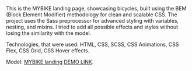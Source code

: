 This is the MYBIKE landing page, showcasing bicycles, built using the BEM (Block Element Modifier) methodology for clean and scalable CSS. The project uses the Sass preprocessor for advanced styling with variables, nesting, and mixins. I tried to add all possible effects and styles without losing the similarity with the model.


Technologies, that were used: HTML, CSS, SCSS, CSS Animations, CSS Flex, CSS Grid, CSS Hover effects.


Model: [MYBIKE landing](https://www.figma.com/file/NZQAIydtHo5QkINyGLHNcq/BIKE-New-Version?node-id=0%3A1)
[DEMO LINK](https://BogdanS1nb.github.io/layout_landing-page/).
